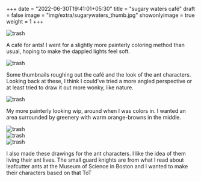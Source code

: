 +++
date = "2022-06-30T19:41:01+05:30"
title = "sugary waters café"
draft = false
image = "img/extra/sugarywaters_thumb.jpg"
showonlyimage = true
weight = 1
+++

![trash](/img/portfolio/sugarywaters.jpg)

A café for ants! I went for a slightly more painterly coloring method than usual, hoping to make the dappled lights feel soft.

![trash](/img/extra/sugarywaters_ex0.jpg)

Some thumbnails roughing out the café and the look of the ant characters. Looking back at these, I think I could've tried a more angled perspective or at least tried to draw it out more wonky, like nature.

![trash](/img/extra/sugarywaters_ex1.jpg)

My more painterly looking wip, around when I was colors in. I wanted an area surrounded by greenery with warm orange-browns in the middle.

![trash](/img/extra/sugarywaters_ex2.jpg)\
![trash](/img/extra/sugarywaters_ex3.jpg)\
![trash](/img/extra/sugarywaters_ex4.jpg)

I also made these drawings for the ant characters. I like the idea of them living their ant lives. The small guard knights are from what I read about leafcutter ants at the Museum of Science in Boston and I wanted to make their characters based on that ToT
